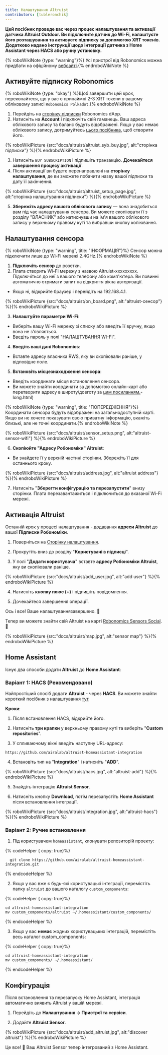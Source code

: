 ```yaml
---
title: Налаштування Altruist
contributors: [tubleronchik]
---
```


**Цей посібник проведе вас через процес налаштування та активації датчика Altruist Outdoor. Ви підключите датчик до Wi-Fi, налаштуєте його розташування та активуєте підписку за допомогою XRT токенів. Додатково надано інструкції щодо інтеграції датчика з Home Assistant через HACS або ручну установку.**

{% roboWikiNote {type: "warning"}%} Усі пристрої від Robonomics можна придбати на офіційному [вебсайті](https://robonomics.network/devices/).{% endroboWikiNote %}

## Активуйте підписку Robonomics

{% roboWikiNote {type: "okay"} %}Щоб завершити цей крок, переконайтеся, що у вас є принаймні 2-3 XRT токени у вашому обліковому записі `Robonomics Polkadot`.{% endroboWikiNote %}

1) Перейдіть на [сторінку підписки](https://robonomics.app/#/rws-buy) Robonomics dApp. 
2) Натисніть на **Account** і підключіть свій гаманець. Ваш адреса облікового запису та баланс будуть відображені.
Якщо у вас немає облікового запису, дотримуйтесь [цього посібника](https://wiki.robonomics.network/docs/create-account-in-dapp/), щоб створити його.

{% roboWikiPicture {src:"docs/altruist/altruist_syb_buy.jpg", alt:"сторінка підписки"} %}{% endroboWikiPicture %}

3) Натисніть `BUY SUBSCRIPTION` і підпишіть транзакцію. **Дочекайтеся завершення процесу активації**. 
4) Після активації ви будете перенаправлені на **сторінку налаштування**, де ви зможете побачити назву вашої підписки та дату її закінчення.

{% roboWikiPicture {src:"docs/altruist/altruist_setup_page.jpg", alt:"сторінка налаштування підписки"} %}{% endroboWikiPicture %}

5) **Збережіть адресу вашого облікового запису** — вона знадобиться вам під час налаштування сенсора. Ви можете скопіювати її з розділу "ВЛАСНИК" або натиснувши на ім'я вашого облікового запису у верхньому правому куті та вибравши кнопку копіювання.

## Налаштування сенсора

{% roboWikiNote {type: "warning", title: "ІНФОРМАЦІЯ"}%} Сенсор можна підключити лише до Wi-Fi мережі 2.4GHz.{% endroboWikiNote %}

1) **Підключіть сенсор** до розетки.
2) Плата створить Wi-Fi мережу з назвою Altruist-xxxxxxxxx. Підключіться до неї з вашого телефону або комп'ютера. Ви повинні автоматично отримати запит на відкриття вікна авторизації.
- Якщо ні, відкрийте браузер і перейдіть на 192.168.4.1.

{% roboWikiPicture {src:"docs/altruist/on_board.png", alt:"altruist-сенсор"} %}{% endroboWikiPicture %}

3) **Налаштуйте параметри Wi-Fi**:
- Виберіть вашу Wi-Fi мережу зі списку або введіть її вручну, якщо вона не з'являється.
- Введіть пароль у полі "НАЛАШТУВАННЯ WI-FI".

4) **Введіть ваші дані Robonomics**:
- Вставте адресу власника RWS, яку ви скопіювали раніше, у відповідне поле.

5) **Встановіть місцезнаходження сенсора**:
- Введіть координати місця встановлення сенсора.
- Ви можете знайти координати за допомогою онлайн-карт або перетворити адресу в широту/довготу за [цим посиланням.](https://www.latlong.net/convert-address-to-lat)-long.html)

{% roboWikiNote {type: "warning", title: "ПОПЕРЕДЖЕННЯ"}%}Координати сенсора будуть відображені на загальнодоступній карті. Якщо ви не хочете показувати свою приватну інформацію, вкажіть близькі, але не точні координати.{% endroboWikiNote %}

{% roboWikiPicture {src:"docs/altruist/sensor_setup.png", alt:"altruist-sensor-wifi"} %}{% endroboWikiPicture %}

6) **Скопіюйте "Адресу Робономіки" Altruist**:
- Ви знайдете її у верхній частині сторінки. Збережіть її для останнього кроку.

{% roboWikiPicture {src:"docs/altruist/address.jpg", alt:"altruist address"} %}{% endroboWikiPicture %}

7) Натисніть "**Зберегти конфігурацію та перезапустити**" внизу сторінки. Плата перезавантажиться і підключиться до вказаної Wi-Fi мережі.

## Активація Altruist
Останній крок у процесі налаштування - додавання **адреси Altruist** до вашої **Підписки Робономіки**.

1) Поверніться на [Сторінку налаштування](https://robonomics.app/#/rws-setup).

2) Прокрутіть вниз до розділу "**Користувачі в підписці**".

3) У полі "**Додати користувача**" вставте **адресу Робономіки Altruist**, яку ви скопіювали раніше.

{% roboWikiPicture {src:"docs/altruist/add_user.jpg", alt:"add user"} %}{% endroboWikiPicture %}

4) Натисніть **кнопку плюс (+)** і підпишіть повідомлення.

5) Дочекайтеся завершення операції.

Ось і все! Ваше налаштуваннязавершено. 🎉

Тепер ви можете знайти свій Altruist на карті [Robonomics Sensors Social](https://sensors.social/#). 🚀

{% roboWikiPicture {src:"docs/altruist/map.jpg", alt:"sensor map"} %}{% endroboWikiPicture %}

## Home Assistant

Існує два способи додати **Altruist** до **Home Assistant**:

### Варіант 1: HACS (Рекомендовано)

Найпростіший спосіб додати **Altruist** - через **HACS**. Ви можете знайти короткий посібник з налаштування [тут](https://hacs.xyz/docs/use/) 

**Кроки**:
1) Після встановлення HACS, відкрийте його.

2) Натисніть **три крапки** у верхньому правому куті та виберіть "**Custom repositories**".

3) У спливаючому вікні введіть наступну URL-адресу:

```
https://github.com/airalab/altruist-homeassistant-integration
```
4) Встановіть тип на "**Integration**" і натисніть "**ADD**".

{% roboWikiPicture {src:"docs/altruist/hacs.jpg", alt:"altruist-add"} %}{% endroboWikiPicture %}

5) Знайдіть інтеграцію **Altruist Sensor**.

6) Натисніть кнопку **Download**, потім перезапустіть **Home Assistant** після встановлення інтеграції.


{% roboWikiPicture {src:"docs/altruist/integration.jpg", alt:"altruist-hacs"} %}{% endroboWikiPicture %}

### Варіант 2: Ручне встановлення

1) Під користувачем `homeassistant`, клонувати репозиторій проекту:

{% codeHelper { copy: true}%}

```shell
  git clone https://github.com/airalab/altruist-homeassistant-integration.git
```

{% endcodeHelper %}

2) Якщо у вас вже є будь-які користувацькі інтеграції, перемістіть папку `altruist` до вашого каталогу `custom_components`:

{% codeHelper { copy: true}%}

```
cd altruist-homeassistant-integration
mv custom_components/altruist ~/.homeassistant/custom_components/
```

{% endcodeHelper %}

3) Якщо у вас **немає** жодних користувацьких інтеграцій, перемістіть весь каталог custom_components:

{% codeHelper { copy: true}%}

 ```
cd altruist-homeassistant-integration
mv custom_components/ ~/.homeassistant/
```

{% endcodeHelper %}

## Конфігурація

Після встановлення та перезапуску Home Assistant, інтеграція автоматично виявить Altruist у вашій мережі.

1) Перейдіть до **Налаштування → Пристрої та сервіси**.

2) Додайте **Altruist Sensor**.

{% roboWikiPicture {src:"docs/altruist/add_altruist.jpg", alt:"discover altruist"} %}{% endroboWikiPicture %}

Це все! 🚀 Ваш Altruist Sensor тепер інтегрований з Home Assistant.